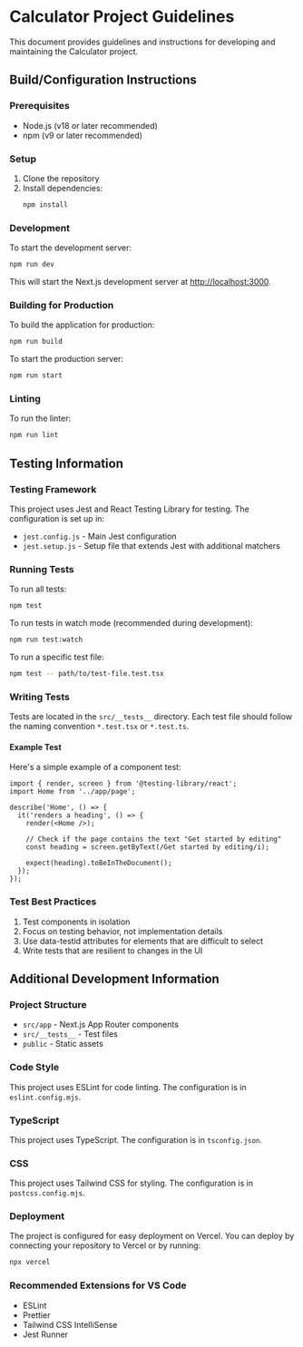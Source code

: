 # Calculator Project Guidelines

This document provides guidelines and instructions for developing and maintaining the Calculator project.

## Build/Configuration Instructions

### Prerequisites
- Node.js (v18 or later recommended)
- npm (v9 or later recommended)

### Setup
1. Clone the repository
2. Install dependencies:
   ```bash
   npm install
   ```

### Development
To start the development server:
```bash
npm run dev
```
This will start the Next.js development server at [http://localhost:3000](http://localhost:3000).

### Building for Production
To build the application for production:
```bash
npm run build
```

To start the production server:
```bash
npm run start
```

### Linting
To run the linter:
```bash
npm run lint
```

## Testing Information

### Testing Framework
This project uses Jest and React Testing Library for testing. The configuration is set up in:
- `jest.config.js` - Main Jest configuration
- `jest.setup.js` - Setup file that extends Jest with additional matchers

### Running Tests
To run all tests:
```bash
npm test
```

To run tests in watch mode (recommended during development):
```bash
npm run test:watch
```

To run a specific test file:
```bash
npm test -- path/to/test-file.test.tsx
```

### Writing Tests
Tests are located in the `src/__tests__` directory. Each test file should follow the naming convention `*.test.tsx` or `*.test.ts`.

#### Example Test
Here's a simple example of a component test:

```tsx
import { render, screen } from '@testing-library/react';
import Home from '../app/page';

describe('Home', () => {
  it('renders a heading', () => {
    render(<Home />);
    
    // Check if the page contains the text "Get started by editing"
    const heading = screen.getByText(/Get started by editing/i);
    
    expect(heading).toBeInTheDocument();
  });
});
```

### Test Best Practices
1. Test components in isolation
2. Focus on testing behavior, not implementation details
3. Use data-testid attributes for elements that are difficult to select
4. Write tests that are resilient to changes in the UI

## Additional Development Information

### Project Structure
- `src/app` - Next.js App Router components
- `src/__tests__` - Test files
- `public` - Static assets

### Code Style
This project uses ESLint for code linting. The configuration is in `eslint.config.mjs`.

### TypeScript
This project uses TypeScript. The configuration is in `tsconfig.json`.

### CSS
This project uses Tailwind CSS for styling. The configuration is in `postcss.config.mjs`.

### Deployment
The project is configured for easy deployment on Vercel. You can deploy by connecting your repository to Vercel or by running:
```bash
npx vercel
```

### Recommended Extensions for VS Code
- ESLint
- Prettier
- Tailwind CSS IntelliSense
- Jest Runner